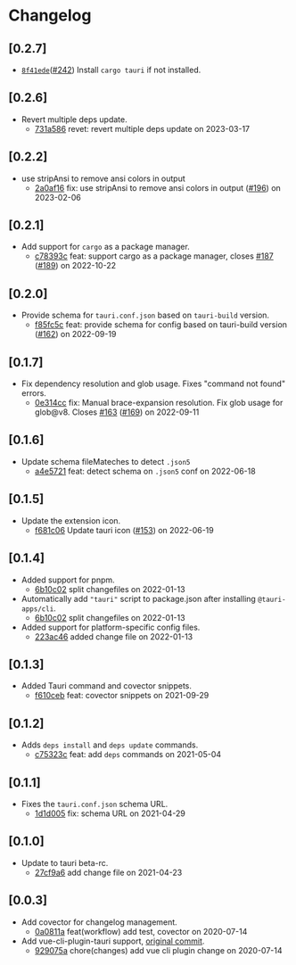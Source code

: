 # Changelog

## \[0.2.7]

- [`8f41ede`](https://www.github.com/tauri-apps/tauri-vscode/commit/8f41ede1cda26ed88fe570d3030435773ae24dde)([#242](https://www.github.com/tauri-apps/tauri-vscode/pull/242)) Install `cargo tauri` if not installed.

## \[0.2.6]

- Revert multiple deps update.
  - [731a586](https://www.github.com/tauri-apps/tauri-vscode/commit/731a586be20a9216cdef2474e83f4071cef0b0ed) revet: revert multiple deps update on 2023-03-17

## \[0.2.2]

- use stripAnsi to remove ansi colors in output
  - [2a0af16](https://www.github.com/tauri-apps/tauri-vscode/commit/2a0af165bf83e9001ceb3154706b89cff8605960) fix: use stripAnsi to remove ansi colors in output ([#196](https://www.github.com/tauri-apps/tauri-vscode/pull/196)) on 2023-02-06

## \[0.2.1]

- Add support for `cargo` as a package manager.
  - [c78393c](https://www.github.com/tauri-apps/tauri-vscode/commit/c78393cdec2911abcbd87a45f3cbc0311f9f5a1c) feat: support cargo as a package manager, closes [#187](https://www.github.com/tauri-apps/tauri-vscode/pull/187) ([#189](https://www.github.com/tauri-apps/tauri-vscode/pull/189)) on 2022-10-22

## \[0.2.0]

- Provide schema for `tauri.conf.json` based on `tauri-build` version.
  - [f85fc5c](https://www.github.com/tauri-apps/tauri-vscode/commit/f85fc5c17400f4f43dee9b04e71510a0aed4e8f4) feat: provide schema for config based on tauri-build version ([#162](https://www.github.com/tauri-apps/tauri-vscode/pull/162)) on 2022-09-19

## \[0.1.7]

- Fix dependency resolution and glob usage. Fixes "command not found" errors.
  - [0e314cc](https://www.github.com/tauri-apps/tauri-vscode/commit/0e314cc2581adca626b5f804ef981ede427bfb48) fix: Manual brace-expansion resolution. Fix glob usage for glob@v8. Closes [#163](https://www.github.com/tauri-apps/tauri-vscode/pull/163) ([#169](https://www.github.com/tauri-apps/tauri-vscode/pull/169)) on 2022-09-11

## \[0.1.6]

- Update schema fileMateches to detect `.json5`
  - [a4e5721](https://www.github.com/tauri-apps/tauri-vscode/commit/a4e5721ef4212ba7c4bc4f7aa99bc8c8820b8d40) feat: detect schema on `.json5` conf on 2022-06-18

## \[0.1.5]

- Update the extension icon.
  - [f681c06](https://www.github.com/tauri-apps/tauri-vscode/commit/f681c0648dc8b830a38cd6cf33527bd11c825ebf) Update tauri icon ([#153](https://www.github.com/tauri-apps/tauri-vscode/pull/153)) on 2022-06-19

## \[0.1.4]

- Added support for pnpm.
  - [6b10c02](https://www.github.com/tauri-apps/tauri-vscode/commit/6b10c02c84566ad9e34a4549059471238c105951) split changefiles on 2022-01-13
- Automatically add `"tauri"` script to package.json after installing `@tauri-apps/cli`.
  - [6b10c02](https://www.github.com/tauri-apps/tauri-vscode/commit/6b10c02c84566ad9e34a4549059471238c105951) split changefiles on 2022-01-13
- Added support for platform-specific config files.
  - [223ac46](https://www.github.com/tauri-apps/tauri-vscode/commit/223ac4611f5f52920b693de7ca0895ee654aad3d) added change file on 2022-01-13

## \[0.1.3]

- Added Tauri command and covector snippets.
  - [f610ceb](https://www.github.com/tauri-apps/tauri-vscode/commit/f610cebcd527460f391d1bd7059d5c26f334baf7) feat: covector snippets on 2021-09-29

## \[0.1.2]

- Adds `deps install` and `deps update` commands.
  - [c75323c](https://www.github.com/tauri-apps/tauri-vscode/commit/c75323c24a8b219a8d88b6170c9c79ec3e0a5588) feat: add `deps` commands on 2021-05-04

## \[0.1.1]

- Fixes the `tauri.conf.json` schema URL.
  - [1d1d005](https://www.github.com/tauri-apps/tauri-vscode/commit/1d1d0054b4364f1ea2ff9a18ae04eb75a234cd19) fix: schema URL on 2021-04-29

## \[0.1.0]

- Update to tauri beta-rc.
  - [27cf9a6](https://www.github.com/tauri-apps/tauri-vscode/commit/27cf9a602acc700a5f8d19e1b9f873b071b7ada7) add change file on 2021-04-23

## \[0.0.3]

- Add covector for changelog management.
  - [0a0811a](https://www.github.com/tauri-apps/tauri-vscode/commit/0a0811a3aa1ddcb3ba60fb155576ca216527be34) feat(workflow) add test, covector on 2020-07-14
- Add vue-cli-plugin-tauri support, [original commit](https://github.com/tauri-apps/tauri-vscode/commit/3d306557dab470ed167ed0d6e5b1237e8d22cdc4).
  - [929075a](https://www.github.com/tauri-apps/tauri-vscode/commit/929075aae15492e2211738a3f54b47c9050558fe) chore(changes) add vue cli plugin change on 2020-07-14
